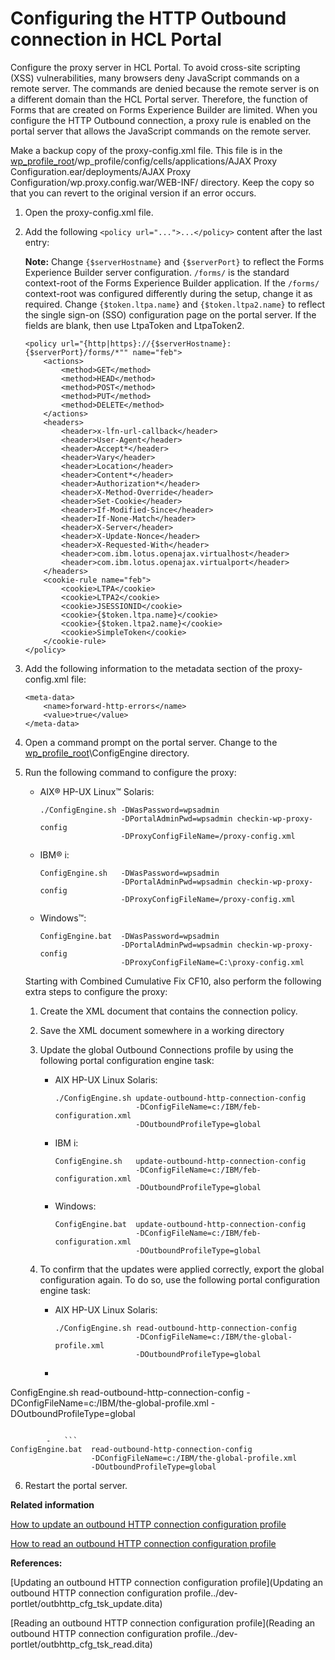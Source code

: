 # Configuring the HTTP Outbound connection in HCL Portal 

Configure the proxy server in HCL Portal. To avoid cross-site scripting \(XSS\) vulnerabilities, many browsers deny JavaScript commands on a remote server. The commands are denied because the remote server is on a different domain than the HCL Portal server. Therefore, the function of Forms that are created on Forms Experience Builder are limited. When you configure the HTTP Outbound connection, a proxy rule is enabled on the portal server that allows the JavaScript commands on the remote server.

Make a backup copy of the proxy-config.xml file. This file is in the [wp\_profile\_root](../reference/wpsdirstr.md#wp_profile_root)/wp\_profile/config/cells/applications/AJAX Proxy Configuration.ear/deployments/AJAX Proxy Configuration/wp.proxy.config.war/WEB-INF/ directory. Keep the copy so that you can revert to the original version if an error occurs.

1.  Open the proxy-config.xml file.

2.  Add the following `<policy url="...">...</policy>` content after the last entry:

    **Note:** Change `{$serverHostname}` and `{$serverPort}` to reflect the Forms Experience Builder server configuration. `/forms/` is the standard context-root of the Forms Experience Builder application. If the `/forms/` context-root was configured differently during the setup, change it as required. Change `{$token.ltpa.name}` and `{$token.ltpa2.name}` to reflect the single sign-on \(SSO\) configuration page on the portal server. If the fields are blank, then use LtpaToken and LtpaToken2.

    ```
    <policy url="{http|https}://{$serverHostname}:{$serverPort}/forms/*"" name="feb">
        <actions>
            <method>GET</method>
            <method>HEAD</method>
            <method>POST</method>
            <method>PUT</method>
            <method>DELETE</method>
        </actions>
        <headers>
            <header>x-lfn-url-callback</header>
            <header>User-Agent</header>
            <header>Accept*</header>
            <header>Vary</header>
            <header>Location</header>
            <header>Content*</header>
            <header>Authorization*</header>
            <header>X-Method-Override</header>
            <header>Set-Cookie</header>
            <header>If-Modified-Since</header>
            <header>If-None-Match</header>
            <header>X-Server</header>
            <header>X-Update-Nonce</header>
            <header>X-Requested-With</header>
            <header>com.ibm.lotus.openajax.virtualhost</header>
            <header>com.ibm.lotus.openajax.virtualport</header>
        </headers>
        <cookie-rule name="feb">
            <cookie>LTPA</cookie>
            <cookie>LTPA2</cookie>
            <cookie>JSESSIONID</cookie>
            <cookie>{$token.ltpa.name}</cookie>
            <cookie>{$token.ltpa2.name}</cookie>
            <cookie>SimpleToken</cookie>
        </cookie-rule>
    </policy>
    ```

3.  Add the following information to the metadata section of the proxy-config.xml file:

    ```
    <meta-data>
    	<name>forward-http-errors</name>
    	<value>true</value>
    </meta-data>
    ```

4.  Open a command prompt on the portal server. Change to the [wp\_profile\_root](../reference/wpsdirstr.md#wp_profile_root)\\ConfigEngine directory.

5.  Run the following command to configure the proxy:

    -   AIX® HP-UX Linux™ Solaris:

        ```
        ./ConfigEngine.sh -DWasPassword=wpsadmin
                          -DPortalAdminPwd=wpsadmin checkin-wp-proxy-config
                          -DProxyConfigFileName=/proxy-config.xml
        ```

    -   IBM® i:

        ```
        ConfigEngine.sh   -DWasPassword=wpsadmin
                          -DPortalAdminPwd=wpsadmin checkin-wp-proxy-config
                          -DProxyConfigFileName=/proxy-config.xml
        ```

    -   Windows™:

        ```
        ConfigEngine.bat  -DWasPassword=wpsadmin
                          -DPortalAdminPwd=wpsadmin checkin-wp-proxy-config
                          -DProxyConfigFileName=C:\proxy-config.xml
        ```

    Starting with Combined Cumulative Fix CF10, also perform the following extra steps to configure the proxy:

    1.  Create the XML document that contains the connection policy.

    2.  Save the XML document somewhere in a working directory

    3.  Update the global Outbound Connections profile by using the following portal configuration engine task:

        -   AIX HP-UX Linux Solaris:

            ```
            ./ConfigEngine.sh update-outbound-http-connection-config   
                              -DConfigFileName=c:/IBM/feb-configuration.xml 
                              -DOutboundProfileType=global
            ```

        -   IBM i:

            ```
            ConfigEngine.sh   update-outbound-http-connection-config   
                              -DConfigFileName=c:/IBM/feb-configuration.xml 
                              -DOutboundProfileType=global
            ```

        -   Windows:

            ```
            ConfigEngine.bat  update-outbound-http-connection-config   
                              -DConfigFileName=c:/IBM/feb-configuration.xml 
                              -DOutboundProfileType=global
            ```

    4.  To confirm that the updates were applied correctly, export the global configuration again. To do so, use the following portal configuration engine task:

        -   AIX HP-UX Linux Solaris:

            ```
            ./ConfigEngine.sh read-outbound-http-connection-config
                              -DConfigFileName=c:/IBM/the-global-profile.xml
                              -DOutboundProfileType=global
            ```

        -   ```
ConfigEngine.sh   read-outbound-http-connection-config 
                  -DConfigFileName=c:/IBM/the-global-profile.xml 
                  -DOutboundProfileType=global
```

        -   ```
ConfigEngine.bat  read-outbound-http-connection-config 
                  -DConfigFileName=c:/IBM/the-global-profile.xml 
                  -DOutboundProfileType=global
```

6.  Restart the portal server.


**Related information**  


[How to update an outbound HTTP connection configuration profile ](../dev-portlet/outbhttp_cfg_tsk_update.md)

[How to read an outbound HTTP connection configuration profile ](../dev-portlet/outbhttp_cfg_tsk_read.md)

**References:**  


[Updating an outbound HTTP connection configuration profile](Updating an outbound HTTP connection configuration profile../dev-portlet/outbhttp_cfg_tsk_update.dita)

[Reading an outbound HTTP connection configuration profile](Reading an outbound HTTP connection configuration profile../dev-portlet/outbhttp_cfg_tsk_read.dita)

